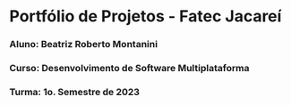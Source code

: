 # Portfólio de Projetos - Fatec Jacareí
### Aluno: Beatriz Roberto Montanini
### Curso: Desenvolvimento de Software Multiplataforma
### Turma: 1o. Semestre de 2023
